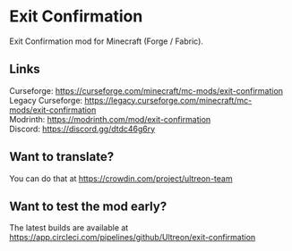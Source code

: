 # Exit Confirmation
Exit Confirmation mod for Minecraft (Forge / Fabric).

## Links
Curseforge: https://curseforge.com/minecraft/mc-mods/exit-confirmation  
Legacy Curseforge: https://legacy.curseforge.com/minecraft/mc-mods/exit-confirmation  
Modrinth: https://modrinth.com/mod/exit-confirmation  
Discord: https://discord.gg/dtdc46g6ry  

## Want to translate?
You can do that at https://crowdin.com/project/ultreon-team

## Want to test the mod early?
The latest builds are available at https://app.circleci.com/pipelines/github/Ultreon/exit-confirmation
